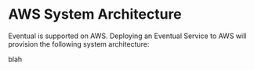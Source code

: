 # AWS System Architecture

Eventual is supported on AWS. Deploying an Eventual Service to AWS will provision the following system architecture:

blah
